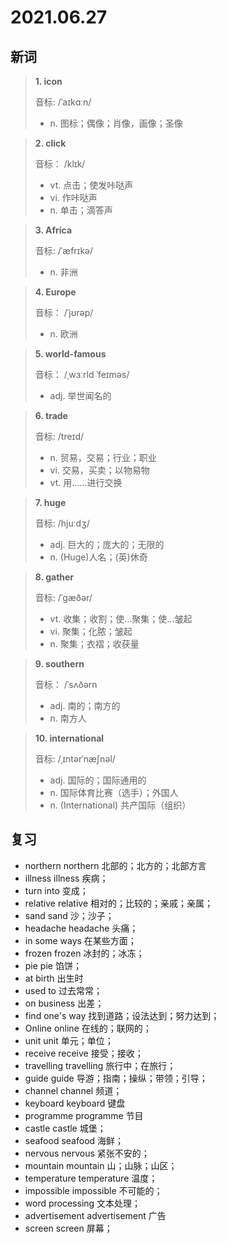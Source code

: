 # 2021.06.27

## 新词

> **1. icon**
>
> 音标:  /ˈaɪkɑːn/
>
> - n. 图标；偶像；肖像，画像；圣像



> **2. click** 
>  
> 音标：  /klɪk/
>
> - vt. 点击；使发咔哒声
> - vi. 作咔哒声
> - n. 单击；滴答声


> **3. Africa**
>
> 音标: /ˈæfrɪkə/
>
> - n. 非洲





> **4. Europe**
>
> 音标：  /ˈjʊrəp/
>
> - n. 欧洲




> **5. world-famous**
>
> 音标：  /ˌwɜːrld ˈfeɪməs/
>
> - adj. 举世闻名的





> **6. trade**
>
> 音标:   /treɪd/
>
> - n. 贸易，交易；行业；职业
> - vi. 交易，买卖；以物易物
> - vt. 用……进行交换




> **7. huge** 
>
> 音标:   /hjuːdʒ/
>
> - adj. 巨大的；庞大的；无限的
> - n. (Huge)人名；(英)休奇




> **8. gather**
>
> 音标:   /ˈɡæðər/
>
> - vt. 收集；收割；使…聚集；使…皱起
> - vi. 聚集；化脓；皱起
> - n. 聚集；衣褶；收获量



> **9. southern**
>
> 音标： /ˈsʌðərn
>
> - adj. 南的；南方的
> - n. 南方人



> **10. international**
>
> 音标: /ˌɪntərˈnæʃnəl/
>
> - adj. 国际的；国际通用的
> - n. 国际体育比赛（选手）；外国人
> - n. (International) 共产国际（组织）




## 复习

- northern northern 北部的；北方的；北部方言
- illness illness 疾病；
- turn into 变成；
- relative relative 相对的；比较的；亲戚；亲属；
- sand sand 沙；沙子；
- headache headache 头痛；
- in some ways 在某些方面；
- frozen frozen 冰封的；冰冻；
- pie pie 馅饼；
- at birth 出生时
- used to 过去常常；
- on business 出差；
- find one's way 找到道路；设法达到；努力达到；
- Online online 在线的；联网的；
- unit unit 单元；单位；
- receive receive 接受；接收；
- travelling travelling 旅行中；在旅行；
- guide guide 导游；指南；操纵；带领；引导；
- channel channel 频道；
- keyboard keyboard 键盘
- programme programme 节目
- castle castle 城堡；
- seafood seafood 海鲜；
- nervous nervous 紧张不安的；
- mountain mountain 山；山脉；山区；
- temperature temperature 温度；
- impossible impossible 不可能的；
- word processing 文本处理；
- advertisement advertisement 广告
- screen screen 屏幕；


